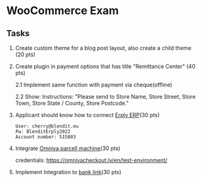 # WooCommerce Exam

## Tasks
1. Create custom theme for a blog post layout, also create a child theme (20 pts)
2. Create plugin in payment options that has title "Remittance Center" (40 pts)
   
   2.1 Implement same function with payment via cheque(offline)
   
   2.2 Show: Instructions: "Please send to Store Name, Store Street, Store Town, Store State / County, Store Postcode."
   
3. Applicant should know how to connect [Erply ERP](https://erply.com/woocommerce/)(30 pts)
    ```
    User: cherry@blendit.eu
    Pw: BlenditErply2022
    Account number: 515803
    ```
4. Integrate [Omniva parcell machine](https://github.com/mijora/omniva-woocommerce/tags)(30 pts)
   
   credentials: https://omnivacheckout.lv/en/test-environment/

5. Implement Integration to [bank link](https://gate.luminorgroup.com/apis/plugins/WooCommerce%20v3.5+)(30 pts)
